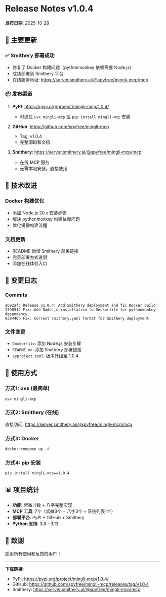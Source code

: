 # Release Notes v1.0.4

**发布日期**: 2025-10-28

## 🎉 主要更新

### ✅ Smithery 部署成功
- 修复了 Docker 构建问题（pythonmonkey 依赖需要 Node.js）
- 成功部署到 Smithery 平台
- 在线服务地址: https://server.smithery.ai/@spyfree/mingli-mcp/mcp

### 📦 发布渠道

1. **PyPI**: https://pypi.org/project/mingli-mcp/1.0.4/
   - 可通过 `uvx mingli-mcp` 或 `pip install mingli-mcp` 安装

2. **GitHub**: https://github.com/spyfree/mingli-mcp
   - Tag: v1.0.4
   - 完整源码和文档

3. **Smithery**: https://server.smithery.ai/@spyfree/mingli-mcp/mcp
   - 在线 MCP 服务
   - 无需本地安装，直接使用

## 🔧 技术改进

### Docker 构建优化
- 添加 Node.js 20.x 安装步骤
- 解决 pythonmonkey 构建依赖问题
- 优化镜像构建流程

### 文档更新
- README 新增 Smithery 部署链接
- 完善部署方式说明
- 添加在线体验入口

## 📝 变更日志

### Commits
```
a692afc Release v1.0.4: Add Smithery deployment and fix Docker build
2398512 Fix: Add Node.js installation to Dockerfile for pythonmonkey dependency
639446b Fix: Correct smithery.yaml format for Smithery deployment
```

### 文件变更
- `Dockerfile`: 添加 Node.js 安装步骤
- `README.md`: 添加 Smithery 部署链接
- `pyproject.toml`: 版本升级至 1.0.4

## 🚀 使用方式

### 方式1: uvx (最简单)
```bash
uvx mingli-mcp
```

### 方式2: Smithery (在线)
直接访问: https://server.smithery.ai/@spyfree/mingli-mcp/mcp

### 方式3: Docker
```bash
docker-compose up -d
```

### 方式4: pip 安装
```bash
pip install mingli-mcp==1.0.4
```

## 📊 项目统计

- **功能**: 紫微斗数 + 八字完整实现
- **MCP 工具**: 7个（紫微3个 + 八字3个 + 系统列表1个）
- **部署平台**: PyPI + GitHub + Smithery
- **Python 支持**: 3.8 - 3.13

## 🙏 致谢

感谢所有使用和反馈的用户！

---

**下载链接**:
- PyPI: https://pypi.org/project/mingli-mcp/1.0.4/
- GitHub: https://github.com/spyfree/mingli-mcp/releases/tag/v1.0.4
- Smithery: https://server.smithery.ai/@spyfree/mingli-mcp/mcp
